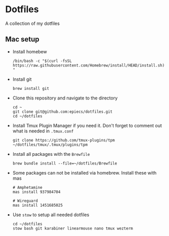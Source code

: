# Dotfiles

A collection of my dotfiles

## Mac setup

- Install homebew

    `/bin/bash -c "$(curl -fsSL https://raw.githubusercontent.com/Homebrew/install/HEAD/install.sh)"`

- Install git

    `brew install git`

- Clone this repository and navigate to the directory

    ```
    cd ~
    git clone git@github.com:epiecs/dotfiles.git
    cd ~/dotfiles
    ```

- Install Tmux Plugin Manager if you need it. Don't forget to comment out what is needed in `.tmux.conf`

    ```
    git clone https://github.com/tmux-plugins/tpm ~/dotfiles/tmux/.tmux/plugins/tpm
    ```

- Install all packages with the `Brewfile`

    `brew bundle install --file=~/dotfiles/Brewfile`

- Some packages can not be installed via homebrew. Install these with mas

    ```
    # Amphetamine
    mas install 937984704

    # Wireguard
    mas install 1451685025
    ```

- Use `stow` to setup all needed dotfiles

    ```
    cd ~/dotfiles
    stow bash git karabiner linearmouse nano tmux wezterm
    ```
